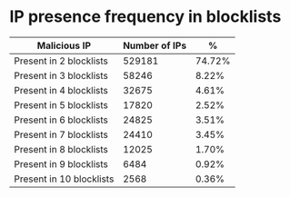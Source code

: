 # IP presence frequency in blocklists
| Malicious IP | Number of IPs | % |
|----|----|----|
| Present in 2 blocklists | 529181 | 74.72% |
| Present in 3 blocklists | 58246 | 8.22% |
| Present in 4 blocklists | 32675 | 4.61% |
| Present in 5 blocklists | 17820 | 2.52% |
| Present in 6 blocklists | 24825 | 3.51% |
| Present in 7 blocklists | 24410 | 3.45% |
| Present in 8 blocklists | 12025 | 1.70% |
| Present in 9 blocklists | 6484 | 0.92% |
| Present in 10 blocklists | 2568 | 0.36% |
